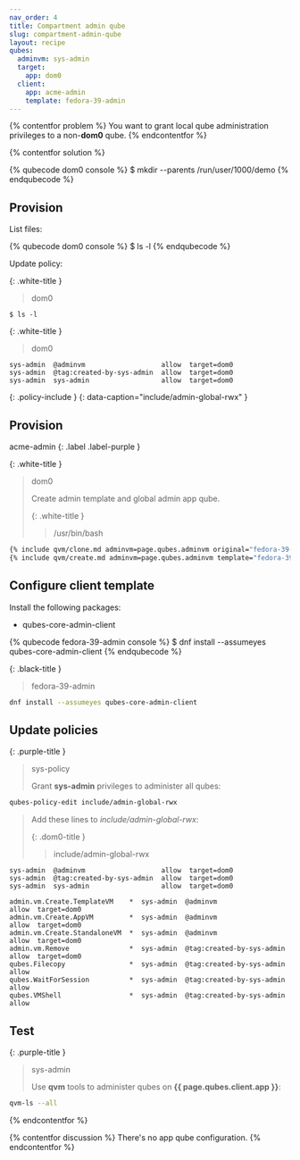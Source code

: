 ```yaml
---
nav_order: 4
title: Compartment admin qube
slug: compartment-admin-qube
layout: recipe
qubes:
  adminvm: sys-admin
  target:
    app: dom0
  client:
    app: acme-admin
    template: fedora-39-admin
---
```


{% contentfor problem %}
You want to grant local qube administration privileges to a non-**dom0** qube.
{% endcontentfor %}

{% contentfor solution %}

{% qubecode dom0 console %}
$ mkdir --parents /run/user/1000/demo
{% endqubecode %}

## Provision

List files:

{% qubecode dom0 console %}
$ ls -l
{% endqubecode %}

Update policy:

{: .white-title }
> dom0
```console
$ ls -l
```

{: .white-title }
> dom0
```
sys-admin  @adminvm                   allow  target=dom0
sys-admin  @tag:created-by-sys-admin  allow  target=dom0
sys-admin  sys-admin                  allow  target=dom0
```
{: .policy-include }
{: data-caption="include/admin-global-rwx" }



## Provision
acme-admin
{: .label .label-purple }

{: .white-title }
> dom0
> 
> Create admin template and global admin app qube.
> 
> {: .white-title }
>> /usr/bin/bash
```bash
{% include qvm/clone.md adminvm=page.qubes.adminvm original="fedora-39-xfce" clone=page.qubes.client.template -%}
{% include qvm/create.md adminvm=page.qubes.adminvm template="fedora-39-admin" label="purple" class="AppVM" qube=page.qubes.client.template -%}
```

## Configure client template

Install the following packages:

- qubes-core-admin-client

{% qubecode fedora-39-admin console %}
$ dnf install --assumeyes qubes-core-admin-client
{% endqubecode %}

{: .black-title }
> fedora-39-admin
> 
```bash
dnf install --assumeyes qubes-core-admin-client
```

## Update policies

{: .purple-title }
> sys-policy
> 
> Grant **sys-admin** privileges to administer all qubes:
```bash
qubes-policy-edit include/admin-global-rwx
```
> Add these lines to _include/admin-global-rwx_:
> 
> {: .dom0-title }
>> include/admin-global-rwx
>>
```
sys-admin  @adminvm                   allow  target=dom0
sys-admin  @tag:created-by-sys-admin  allow  target=dom0
sys-admin  sys-admin                  allow  target=dom0
```
> 
    admin.vm.Create.TemplateVM    *  sys-admin  @adminvm                   allow  target=dom0
    admin.vm.Create.AppVM         *  sys-admin  @adminvm                   allow  target=dom0
    admin.vm.Create.StandaloneVM  *  sys-admin  @adminvm                   allow  target=dom0
    admin.vm.Remove               *  sys-admin  @tag:created-by-sys-admin  allow  target=dom0
    qubes.Filecopy                *  sys-admin  @tag:created-by-sys-admin  allow
    qubes.WaitForSession          *  sys-admin  @tag:created-by-sys-admin  allow
    qubes.VMShell                 *  sys-admin  @tag:created-by-sys-admin  allow

## Test

{: .purple-title }
> sys-admin
> 
> Use **qvm** tools to administer qubes on **{{ page.qubes.client.app }}**:
```bash
qvm-ls --all
```
{% endcontentfor %}

{% contentfor discussion %}
There's no app qube configuration.
{% endcontentfor %}

